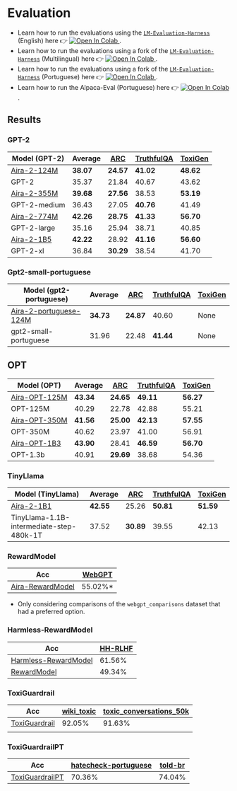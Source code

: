 # Evaluation

- Learn how to run the evaluations using the [`LM-Evaluation-Harness`](https://github.com/EleutherAI/lm-evaluation-harness) (English) here 👉 <a href="https://colab.research.google.com/drive/1FvcrJRyc1fv8jS-g-OkT_tsBrKe3DfCX" target="_blank"> <img src="https://colab.research.google.com/assets/colab-badge.svg" alt="Open In Colab"> </a>.
- Learn how to run the evaluations using a fork of the [`LM-Evaluation-Harness`](https://github.com/EleutherAI/lm-evaluation-harness) (Multilingual) here 👉 <a href="https://colab.research.google.com/drive/1mspcStRItqKzLZ39PG-ztKJXCqSvlEKt" target="_blank"> <img src="https://colab.research.google.com/assets/colab-badge.svg" alt="Open In Colab"> </a>.
- Learn how to run the evaluations using a fork of the [`LM-Evaluation-Harness`](https://github.com/EleutherAI/lm-evaluation-harness) (Portuguese) here 👉 <a href="https://colab.research.google.com/drive/1m6Oqey4P9ShYTO62yRq7wrM_eEsvFJ9D" target="_blank"> <img src="https://colab.research.google.com/assets/colab-badge.svg" alt="Open In Colab"> </a>.
- Learn how to run the Alpaca-Eval (Portuguese) here 👉 <a href="https://colab.research.google.com/drive/1jUszJNk7ik0CTUZD_dzxvnN_YsoxcPky" target="_blank"> <img src="https://colab.research.google.com/assets/colab-badge.svg" alt="Open In Colab"> </a>.

## Results

### GPT-2

| Model (GPT-2)                                                   | Average   | [ARC](https://arxiv.org/abs/1803.05457) | [TruthfulQA](https://arxiv.org/abs/2109.07958) | [ToxiGen](https://arxiv.org/abs/2203.09509) |
| --------------------------------------------------------------- | --------- | --------------------------------------- | ---------------------------------------------- | ------------------------------------------- |
| [Aira-2-124M](https://huggingface.co/nicholasKluge/Aira-2-124M) | **38.07** | **24.57**                               | **41.02**                                      | **48.62**                                   |
| GPT-2                                                           | 35.37     | 21.84                                   | 40.67                                          | 43.62                                       |
| [Aira-2-355M](https://huggingface.co/nicholasKluge/Aira-2-355M) | **39.68** | **27.56**                               | 38.53                                          | **53.19**                                   |
| GPT-2-medium                                                    | 36.43     | 27.05                                   | **40.76**                                      | 41.49                                       |
| [Aira-2-774M](https://huggingface.co/nicholasKluge/Aira-2-774M) | **42.26** | **28.75**                               | **41.33**                                      | **56.70**                                   |
| GPT-2-large                                                     | 35.16     | 25.94                                   | 38.71                                          | 40.85                                       |
| [Aira-2-1B5](https://huggingface.co/nicholasKluge/Aira-2-1B5)   | **42.22** | 28.92                                   | **41.16**                                      | **56.60**                                   |
| GPT-2-xl                                                        | 36.84     | **30.29**                               | 38.54                                          | 41.70                                       |

### Gpt2-small-portuguese

| Model (gpt2-portuguese)                                                               | Average   | [ARC](https://arxiv.org/abs/1803.05457) | [TruthfulQA](https://arxiv.org/abs/2109.07958) | [ToxiGen](https://arxiv.org/abs/2203.09509) |
| ------------------------------------------------------------------------------------- | --------- | --------------------------------------- | ---------------------------------------------- | ------------------------------------------- |
| [Aira-2-portuguese-124M](https://huggingface.co/nicholasKluge/Aira-2-portuguese-124M) | **34.73** | **24.87**                               | 40.60                                          | None                                        |
| gpt2-small-portuguese                                                                 | 31.96     | 22.48                                   | **41.44**                                      | None                                        |

## OPT

| Model (OPT)                                                         | Average   | [ARC](https://arxiv.org/abs/1803.05457) | [TruthfulQA](https://arxiv.org/abs/2109.07958) | [ToxiGen](https://arxiv.org/abs/2203.09509) |
| ------------------------------------------------------------------- | --------- | --------------------------------------- | ---------------------------------------------- | ------------------------------------------- |
| [Aira-OPT-125M](https://huggingface.co/nicholasKluge/Aira-OPT-125M) | **43.34** | **24.65**                               | **49.11**                                      | **56.27**                                   |
| OPT-125M                                                            | 40.29     | 22.78                                   | 42.88                                          | 55.21                                       |
| [Aira-OPT-350M](https://huggingface.co/nicholasKluge/Aira-OPT-350M) | **41.56** | **25.00**                               | **42.13**                                      | **57.55**                                   |
| OPT-350M                                                            | 40.62     | 23.97                                   | 41.00                                          | 56.91                                       |
| [Aira-OPT-1B3](https://huggingface.co/nicholasKluge/Aira-OPT-1B3)   | **43.90** | 28.41                                   | **46.59**                                      | **56.70**                                   |
| OPT-1.3b                                                            | 40.91     | **29.69**                               | 38.68                                          | 54.36                                       |

### TinyLlama

| Model (TinyLlama)                                             | Average   | [ARC](https://arxiv.org/abs/1803.05457) | [TruthfulQA](https://arxiv.org/abs/2109.07958) | [ToxiGen](https://arxiv.org/abs/2203.09509) |
| ------------------------------------------------------------- | --------- | --------------------------------------- | ---------------------------------------------- | ------------------------------------------- |
| [Aira-2-1B1](https://huggingface.co/nicholasKluge/Aira-2-1B1) | **42.55** | 25.26                                   | **50.81**                                      | **51.59**                                   |
| TinyLlama-1.1B-intermediate-step-480k-1T                      | 37.52     | **30.89**                               | 39.55                                          | 42.13                                       |

### RewardModel

| Acc                                                                  | [WebGPT](https://huggingface.co/datasets/openai/webgpt_comparisons) |
| -------------------------------------------------------------------- | ------------------------------------------------------------------- |
| [Aira-RewardModel](https://huggingface.co/nicholasKluge/RewardModel) | 55.02%\*                                                            |

- Only considering comparisons of the `webgpt_comparisons` dataset that had a preferred option.

### Harmless-RewardModel

| Acc                                                                               | [HH-RLHF](https://huggingface.co/datasets/Anthropic/hh-rlhf) |
| --------------------------------------------------------------------------------- | ------------------------------------------------------------ |
| [Harmless-RewardModel](https://huggingface.co/nicholasKluge/Harmless-RewardModel) | 61.56%                                                       |
| [RewardModel](https://huggingface.co/nicholasKluge/RewardModel)                   | 49.34%                                                       |

### ToxiGuardrail

| Acc                                                                 | [wiki_toxic](https://huggingface.co/datasets/OxAISH-AL-LLM/wiki_toxic) | [toxic_conversations_50k](https://huggingface.co/datasets/mteb/toxic_conversations_50k) |
| ------------------------------------------------------------------- | ---------------------------------------------------------------------- | --------------------------------------------------------------------------------------- |
| [ToxiGuardrail](https://huggingface.co/nicholasKluge/ToxiGuardrail) | 92.05%                                                                 | 91.63%                                                                                  |
|  |

### ToxiGuardrailPT

| Acc                                                                     | [hatecheck-portuguese](https://huggingface.co/datasets/Paul/hatecheck-portuguese) | [told-br](https://huggingface.co/datasets/told-br) |
| ----------------------------------------------------------------------- | --------------------------------------------------------------------------------- | -------------------------------------------------- |
| [ToxiGuardrailPT](https://huggingface.co/nicholasKluge/ToxiGuardrailPT) | 70.36%                                                                            | 74.04%                                             |
